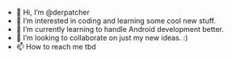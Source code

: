 - 👋 Hi, I’m @derpatcher
- 👀 I’m interested in coding and learning some cool new stuff.
- 🌱 I’m currently learning to handle Android development better.
- 💞️ I’m looking to collaborate on just my new ideas. :)
- 📫 How to reach me tbd
